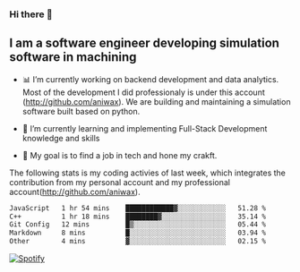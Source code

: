 ### Hi there 👋

## I am a software engineer developing simulation software in machining
- :bar_chart: I’m currently working on backend development and data analytics.
Most of the development I did professionaly is under this account (http://github.com/aniwax). We are building and maintaining a simulation software built based on python. 

- 🌱 I’m currently learning and implementing Full-Stack Development knowledge and skills
- :dart: My goal is to find a job in tech and hone my crakft.


<!--- [![shizzy's github stats](https://github-readme-stats.vercel.app/api?username=shirzartenwer)](https://github.com/anuraghazra/github-readme-stats) --->


The following stats is my coding activies of last week, which integrates the contribution from my personal account and my professional account(http://github.com/aniwax). 


 <!--START_SECTION:waka-->

```txt
JavaScript   1 hr 54 mins    ████████████▓░░░░░░░░░░░░   51.28 %
C++          1 hr 18 mins    ████████▓░░░░░░░░░░░░░░░░   35.14 %
Git Config   12 mins         █▒░░░░░░░░░░░░░░░░░░░░░░░   05.44 %
Markdown     8 mins          █░░░░░░░░░░░░░░░░░░░░░░░░   03.94 %
Other        4 mins          ▓░░░░░░░░░░░░░░░░░░░░░░░░   02.15 %
```

<!--END_SECTION:waka-->
[![Spotify](https://spotify-on-github-git-master.shirzartenwer.vercel.app/api/spotify)](https://open.spotify.com/user/21j6s322bjrhxlx67pyzkc4ki)
